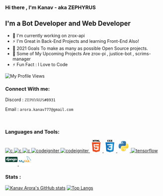 ### Hi there , I'm Kanav - aka ZEPHYRUS




## I'm a Bot Developer and Web Developer
- 🤖 I'm currently working on zrox-api
- ⚡ I'm Great in Back-End Projects and learning Front-End Also!
- 🥅 2021 Goals To make as many as possible Open Source projects.
- 🤖 Some of My Upcoming Projects Are  zrox-pi , justice-bot , scrims-manager
- ⚡ Fun Fact : I Love to Code

![My Profile Views](https://komarev.com/ghpvc/?username=CYBR-DEMON)

### Connect With me: 



Discord : ``ℤ𝔼ℙℍ𝕐ℝ𝕌𝕊#8931``

Email : ``arora.kanav777@gmail.com``
  

 
<br>

<h3 align="left">Languages and Tools:</h3>
<p align="left"> <a href="https://www.canva.com/" target="_blank"> <img src="https://upload.wikimedia.org/wikipedia/en/3/3b/Canva_Logo.png" alt="c" width="40" height="40"/> </a><a href="https://www.photoshop.com/en" target="_blank"> <img src="https://upload.wikimedia.org/wikipedia/commons/thumb/a/af/Adobe_Photoshop_CC_icon.svg/1200px-Adobe_Photoshop_CC_icon.svg.png" alt="c" width="40" height="40"/> </a><a href="https://streamlit.io/" target="_blank"> <img src="https://image.pngaaa.com/163/2678163-middle.png" alt="c" width="40" height="40"/> </a><a href="https://replit.com/@MrEdith007" target="_blank"><img src="https://upload.wikimedia.org/wikipedia/commons/thumb/b/b2/Repl.it_logo.svg/1200px-Repl.it_logo.svg.png" alt="codeigniter" width="40" height="40"/> </a><a href="https://signup.heroku.com/login" target="_blank"> <img src="https://ivangabriele.gallerycdn.vsassets.io/extensions/ivangabriele/vscode-heroku/1.4.3/1563906575407/Microsoft.VisualStudio.Services.Icons.Default" alt="codeigniter" width="40" height="40"/> </a>  <a href="https://www.w3.org/html/" target="_blank"> <img src="https://raw.githubusercontent.com/devicons/devicon/master/icons/html5/html5-original-wordmark.svg" alt="html5" width="40" height="40"/> </a><a href="https://www.w3schools.com/css/" target="_blank"> <img src="https://raw.githubusercontent.com/devicons/devicon/master/icons/css3/css3-original-wordmark.svg" alt="css3" width="40" height="40"/> </a>  <a href="https://www.python.org" target="_blank"> <img src="https://raw.githubusercontent.com/devicons/devicon/master/icons/python/python-original.svg" alt="python" width="40" height="40"/> </a> <a href="https://www.tensorflow.org" target="_blank"> <img src="https://www.vectorlogo.zone/logos/tensorflow/tensorflow-icon.svg" alt="tensorflow" width="40" height="40"/> </a> <a href="https://www.djangoproject.com/" target="_blank"> <img src="https://raw.githubusercontent.com/devicons/devicon/master/icons/django/django-original.svg" alt="django" width="40" height="40"/> </a>     <a href="https://www.mysql.com/" target="_blank"> <img src="https://raw.githubusercontent.com/devicons/devicon/master/icons/mysql/mysql-original-wordmark.svg" alt="mysql" width="40" height="40"/> </a> 


### Stats :

[![Kanav Arora's GitHub stats](https://github-readme-stats.vercel.app/api?username=CYBR-DEMON&count_private=true&show_icons=true&theme=radical)](https://github.com/CYBR-DEMON) [![Top Langs](https://github-readme-stats.vercel.app/api/top-langs/?username=CYBR-DEMON&langs_count=10&layout=compact)](https://github.com/CYBR-DEMON)



